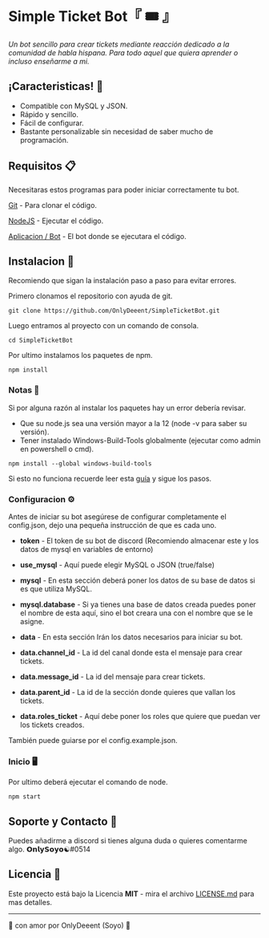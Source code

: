 # Simple Ticket Bot『 🎟️ 』

_Un bot sencillo para crear tickets mediante reacción dedicado a la comunidad de habla hispana. Para todo aquel que quiera aprender o incluso enseñarme a mi._

## ¡Caracteristicas! 🚀
* Compatible con MySQL y JSON.
* Rápido y sencillo.
* Fácil de configurar.
* Bastante personalizable sin necesidad de saber mucho de programación.

## Requisitos 📋
Necesitaras estos programas para poder iniciar correctamente tu bot.

[Git](https://git-scm.com/) - Para clonar el código.

[NodeJS](https://nodejs.org/es/) - Ejecutar el código.

[Aplicacion / Bot](https://www.portalmybot.com/guia/mybot/cuenta-discord) - El bot donde se ejecutara el código.

## Instalacion 🤖
Recomiendo que sigan la instalación paso a paso para evitar errores.

Primero clonamos el repositorio con ayuda de git.
```
git clone https://github.com/OnlyDeeent/SimpleTicketBot.git
```
Luego entramos al proyecto con un comando de consola.
```
cd SimpleTicketBot
```
Por ultimo instalamos los paquetes de npm.
```
npm install
```

### Notas 📰
Si por alguna razón al instalar los paquetes hay un error debería revisar.

- Que su node.js sea una versión mayor a la 12 (node -v para saber su versión).
- Tener instalado Windows-Build-Tools globalmente (ejecutar como admin en powershell o cmd).
```
npm install --global windows-build-tools
```

Si esto no funciona recuerde leer esta [guía](https://github.com/JoshuaWise/better-sqlite3/blob/master/docs/troubleshooting.md) y sigue los pasos.

### Configuracion ⚙️
Antes de iniciar su bot asegúrese de configurar completamente el config.json, dejo una pequeña instrucción de que es cada uno.

- **token** - El token de su bot de discord (Recomiendo almacenar este y los datos de mysql en variables de entorno)

- **use_mysql** - Aquí puede elegir MySQL o JSON (true/false)
- **mysql** - En esta sección deberá poner los datos de su base de datos si es que utiliza MySQL.
- **mysql.database** - Si ya tienes una base de datos creada puedes poner el nombre de esta aquí, sino el bot creara una con el nombre que se le asigne.

- **data** - En esta sección Irán los datos necesarios para iniciar su bot.
- **data.channel_id** - La id del canal donde esta el mensaje para crear tickets.
- **data.message_id** - La id del mensaje para crear tickets.
- **data.parent_id** - La id de la sección donde quieres que vallan los tickets.
- **data.roles_ticket** - Aquí debe poner los roles que quiere que puedan ver los tickets creados.

También puede guiarse por el config.example.json.

### Inicio 🖥️
Por ultimo deberá ejecutar el comando de node.
```
npm start
```

## Soporte y Contacto 🤵
Puedes añadirme a discord si tienes alguna duda o quieres comentarme algo.
𝗢𝗻𝗹𝘆𝗦𝗼𝘆𝗼☯#0514

## Licencia 📄

Este proyecto está bajo la Licencia **MIT** - mira el archivo [LICENSE.md](LICENSE.md) para mas detalles.

---
👾 con amor por OnlyDeeent (Soyo) 👾